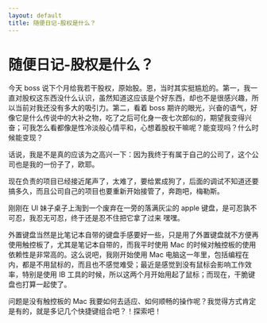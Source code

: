 ```yaml
---
layout: default
title: 随便日记-股权是什么？  
---  
```


# 随便日记-股权是什么？

今天 boss 说下个月给我若干股权，原始股。恩，当时其实挺尴尬的。第一，我一直对股权这东西没什么认识，虽然知道这应该是个好东西，却也不是很感兴趣，所以当前对我还没有多大的吸引力。第二，看着 boss 期许的眼光，兴奋的语气，好像它是什么传说中的大补之物，吃了之后可化身一夜七次郎似的，期望我变得兴奋；可我怎么看都像是性冷淡般心情平和，心想着股权干嘛呢？能变现吗？什么时候能变现？

话说，我是不是真的应该为之高兴一下：因为我终于有属于自己的公司了，这个公司也是我的一份子了，欧耶。

现在负责的项目已经接近尾声了，太难了，要给累成狗了，后面的调试不知道还要搞多久，而且公司自己的项目也要重新开始接管了，奔跑吧，梅勒斯。

刚刚在 UI 妹子桌子上淘到一个废弃在一旁的落满灰尘的 apple 键盘，是可忍孰不可忍，我忍无可忍，终于还是忍不住把它拿了过来 嘿嘿。  

外置键盘当然是比笔记本自带的键盘手感要好一些，只是用了外置键盘就不方便再使用触控板了，尤其是笔记本自带的，而我平时使用 Mac 的时候对触控板的使用依赖性是非常高的。这么说吧，我刚开始使用 Mac 电脑这一年里，包括编程在内，都是不用鼠标的，而且也不感觉难受；最近是感觉到没有鼠标会影响工作效率，特别是使用 IB 工具的时候，所以这两个月开始用起了鼠标；而现在，干脆键盘也打算一起使了。  

问题是没有触控板的 Mac 我要如何去适应、如何顺畅的操作呢？我觉得方式肯定是有的，就是多记几个快捷键组合吧？！探索吧！
